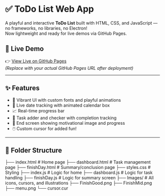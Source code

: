 # ✅ ToDo List Web App

A playful and interactive **ToDo List** built with HTML, CSS, and JavaScript — no frameworks, no libraries, no Electron!  
Now lightweight and ready for live demos via GitHub Pages.



## 🔗 Live Demo
👉 [View Live on GitHub Pages](https://your-username.github.io/ToDo-Web/)  
_(Replace with your actual GitHub Pages URL after deployment)_

---

## ✨ Features

- 🎨 Vibrant UI with custom fonts and playful animations
- 📅 Live date tracking with animated calendar box
- 📈 Real-time progress bar
- 📝 Task adder and checker with completion tracking
- 🌟 End screen showing motivational image and progress
- 🖱️ Custom cursor for added fun!

---

## 📁 Folder Structure

├── index.html         # Home page
├── dashboard.html     # Task management page
├── finishDay.html     # Summary/conclusion page
├── styles.css         # Styling
├── index.js           # Logic for home
├── dashboard.js       # Logic for task handling
├── finishDay.js       # Logic for summary screen
├── Images/            # All icons, cursors, and illustrations
  ├── FinishGood.png
  ├── FinishMid.png
  ├── menu.png
  └── cursor.cur


